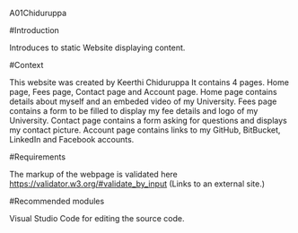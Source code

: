  A01Chiduruppa
 
#Introduction

Introduces to static Website displaying content.

#Context

This website was created by Keerthi Chiduruppa
It contains 4 pages. Home page, Fees page, Contact page and Account page.
Home page contains details about myself and an embeded video of my University.
Fees page contains a form to be filled to display my fee details and logo of my University.
Contact page contains a form asking for questions and displays my contact picture.
Account page contains links to my GitHub, BitBucket, LinkedIn and Facebook accounts.

#Requirements

The markup of the webpage is validated here https://validator.w3.org/#validate_by_input (Links to an external site.)

#Recommended modules

Visual Studio Code for editing the source code.
